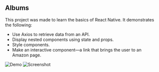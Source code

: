 ## Albums

This project was made to learn the basics of React Native. It demonstrates the following:

- Use Axios to retrieve data from an API.
- Display nested components using state and props.
- Style components.
- Make an interactive component—a link that brings the user to an Amazon page.

![Demo](https://github.com/ReganRyanNZ/react-native-albums/raw/public/albums_demo.gif)
![Screenshot](https://github.com/ReganRyanNZ/react-native-albums/raw/public/albums_screenshot.png)
